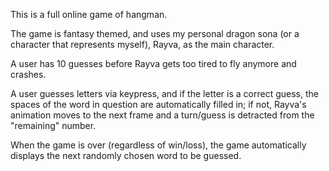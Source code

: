 This is a full online game of hangman. 

The game is fantasy themed, and uses my personal dragon sona (or a character that represents myself), Rayva, as the main character.

A user has 10 guesses before Rayva gets too tired to fly anymore and crashes.

A user guesses letters via keypress, and if the letter is a correct guess, the spaces of the word in question are automatically filled in; if not, Rayva's animation moves to the next frame and a turn/guess is detracted from the "remaining" number.

When the game is over (regardless of win/loss), the game automatically displays the next randomly chosen word to be guessed.